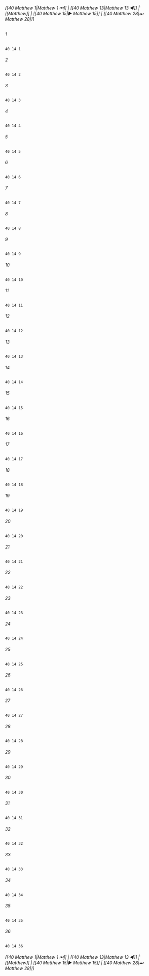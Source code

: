 
###### [[40 Matthew 1|Matthew 1 ⏮]] | [[40 Matthew 13|Matthew 13 ◀]] | [[Matthew]] | [[40 Matthew 15|▶ Matthew 15]] | [[40 Matthew 28|⏭ Matthew 28|]]

###### 1
``` verse
40 14 1 
```
###### 2
``` verse
40 14 2 
```
###### 3
``` verse
40 14 3 
```
###### 4
``` verse
40 14 4 
```
###### 5
``` verse
40 14 5 
```
###### 6
``` verse
40 14 6 
```
###### 7
``` verse
40 14 7 
```
###### 8
``` verse
40 14 8 
```
###### 9
``` verse
40 14 9 
```
###### 10
``` verse
40 14 10 
```
###### 11
``` verse
40 14 11 
```
###### 12
``` verse
40 14 12 
```
###### 13
``` verse
40 14 13 
```
###### 14
``` verse
40 14 14 
```
###### 15
``` verse
40 14 15 
```
###### 16
``` verse
40 14 16 
```
###### 17
``` verse
40 14 17 
```
###### 18
``` verse
40 14 18 
```
###### 19
``` verse
40 14 19 
```
###### 20
``` verse
40 14 20 
```
###### 21
``` verse
40 14 21 
```
###### 22
``` verse
40 14 22 
```
###### 23
``` verse
40 14 23 
```
###### 24
``` verse
40 14 24 
```
###### 25
``` verse
40 14 25 
```
###### 26
``` verse
40 14 26 
```
###### 27
``` verse
40 14 27 
```
###### 28
``` verse
40 14 28 
```
###### 29
``` verse
40 14 29 
```
###### 30
``` verse
40 14 30 
```
###### 31
``` verse
40 14 31 
```
###### 32
``` verse
40 14 32 
```
###### 33
``` verse
40 14 33 
```
###### 34
``` verse
40 14 34 
```
###### 35
``` verse
40 14 35 
```
###### 36
``` verse
40 14 36 
```

###### [[40 Matthew 1|Matthew 1 ⏮]] | [[40 Matthew 13|Matthew 13 ◀]] | [[Matthew]] | [[40 Matthew 15|▶ Matthew 15]] | [[40 Matthew 28|⏭ Matthew 28|]]

